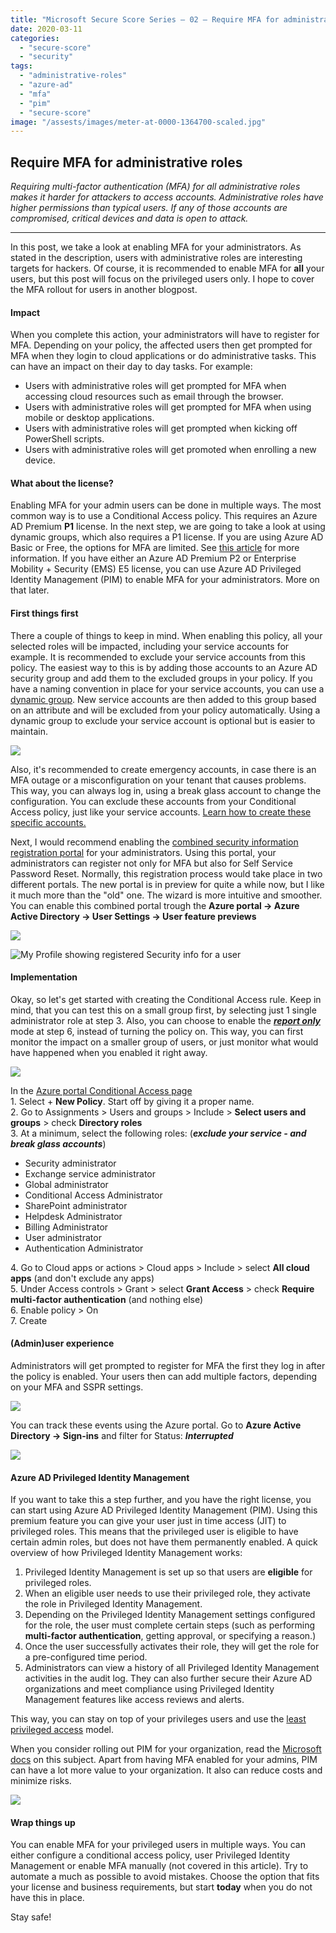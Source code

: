 ```yaml
---
title: "Microsoft Secure Score Series – 02 – Require MFA for administrative roles"
date: 2020-03-11
categories: 
  - "secure-score"
  - "security"
tags: 
  - "administrative-roles"
  - "azure-ad"
  - "mfa"
  - "pim"
  - "secure-score"
image: "/assests/images/meter-at-0000-1364700-scaled.jpg"
---
```


## Require MFA for administrative roles

_Requiring multi-factor authentication (MFA) for all administrative roles makes it harder for attackers to access accounts. Administrative roles have higher permissions than typical users. If any of those accounts are compromised, critical devices and data is open to attack._

* * *

In this post, we take a look at enabling MFA for your administrators. As stated in the description, users with administrative roles are interesting targets for hackers. Of course, it is recommended to enable MFA for **all** your users, but this post will focus on the privileged users only. I hope to cover the MFA rollout for users in another blogpost.

#### Impact

When you complete this action, your administrators will have to register for MFA. Depending on your policy, the affected users then get prompted for MFA when they login to cloud applications or do administrative tasks. This can have an impact on their day to day tasks. For example:

- Users with administrative roles will get prompted for MFA when accessing cloud resources such as email through the browser.
- Users with administrative roles will get prompted for MFA when using mobile or desktop applications.
- Users with administrative roles will get prompted when kicking off PowerShell scripts.
- Users with administrative roles will get promoted when enrolling a new device.

#### What about the license?

Enabling MFA for your admin users can be done in multiple ways. The most common way is to use a Conditional Access policy. This requires an Azure AD Premium **P1** license. In the next step, we are going to take a look at using dynamic groups, which also requires a P1 license. If you are using Azure AD Basic or Free, the options for MFA are limited. See [this article](https://docs.microsoft.com/en-us/azure/active-directory/authentication/concept-mfa-licensing) for more information. If you have either an Azure AD Premium P2 or Enterprise Mobility + Security (EMS) E5 license, you can use Azure AD Privileged Identity Management (PIM) to enable MFA for your administrators. More on that later.

#### First things first

There a couple of things to keep in mind. When enabling this policy, all your selected roles will be impacted, including your service accounts for example. It is recommended to exclude your service accounts from this policy. The easiest way to this is by adding those accounts to an Azure AD security group and add them to the excluded groups in your policy. If you have a naming convention in place for your service accounts, you can use a [dynamic group](https://docs.microsoft.com/en-us/azure/active-directory/users-groups-roles/groups-dynamic-membership). New service accounts are then added to this group based on an attribute and will be excluded from your policy automatically. Using a dynamic group to exclude your service account is optional but is easier to maintain.

![](/assets/images/image-6.png)

Also, it's recommended to create emergency accounts, in case there is an MFA outage or a misconfiguration on your tenant that causes problems. This way, you can always log in, using a break glass account to change the configuration. You can exclude these accounts from your Conditional Access policy, just like your service accounts. [Learn how to create these specific accounts.](https://docs.microsoft.com/en-us/azure/active-directory/users-groups-roles/directory-emergency-access)

Next, I would recommend enabling the [combined security information registration portal](https://docs.microsoft.com/en-us/azure/active-directory/authentication/concept-registration-mfa-sspr-combined) for your administrators. Using this portal, your administrators can register not only for MFA but also for Self Service Password Reset. Normally, this registration process would take place in two different portals. The new portal is in preview for quite a while now, but I like it much more than the "old" one. The wizard is more intuitive and smoother. You can enable this combined portal trough the **Azure portal -> Azure Active Directory -> User Settings -> User feature previews**

![](/assets/images/image-12.png)

![My Profile showing registered Security info for a user](/assets/images/combined-security-info-defualts-registered.png)

#### Implementation

Okay, so let's get started with creating the Conditional Access rule. Keep in mind, that you can test this on a small group first, by selecting just 1 single administrator role at step 3. Also, you can choose to enable the **_[report only](https://docs.microsoft.com/en-us/azure/active-directory/conditional-access/concept-conditional-access-report-only)_** mode at step 6, instead of turning the policy on. This way, you can first monitor the impact on a smaller group of users, or just monitor what would have happened when you enabled it right away.

![](/assets/images/msedge_Znjc0gtoQx-1008x1024.png)

In the [Azure portal Conditional Access page](https://go.microsoft.com/fwlink/?linkid=2095010)  
1\. Select + **New Policy**. Start off by giving it a proper name.  
2\. Go to Assignments > Users and groups > Include > **Select users and groups** > check **Directory roles**  
3\. At a minimum, select the following roles: (**_exclude your service - and break glass accounts_**)

- Security administrator
- Exchange service administrator
- Global administrator
- Conditional Access Administrator
- SharePoint administrator
- Helpdesk Administrator
- Billing Administrator
- User administrator
- Authentication Administrator

4\. Go to Cloud apps or actions > Cloud apps > Include > select **All cloud apps** (and don't exclude any apps)  
5\. Under Access controls > Grant > select **Grant Access** > check **Require multi-factor authentication** (and nothing else)  
6\. Enable policy > On  
7\. Create

#### (Admin)user experience

Administrators will get prompted to register for MFA the first they log in after the policy is enabled. Your users then can add multiple factors, depending on your MFA and SSPR settings.

![](/assets/images/image-8.png)

You can track these events using the Azure portal. Go to **Azure Active Directory -> Sign-ins** and filter for Status: **_Interrupted_**

![](/assets/images/image-10.png)

#### Azure AD Privileged Identity Management

If you want to take this a step further, and you have the right license, you can start using Azure AD Privileged Identity Management (PIM). Using this premium feature you can give your user just in time access (JIT) to privileged roles. This means that the privileged user is eligible to have certain admin roles, but does not have them permanently enabled. A quick overview of how Privileged Identity Management works:

1. Privileged Identity Management is set up so that users are **eligible** for privileged roles.
2. When an eligible user needs to use their privileged role, they activate the role in Privileged Identity Management.
3. Depending on the Privileged Identity Management settings configured for the role, the user must complete certain steps (such as performing **multi-factor authentication**, getting approval, or specifying a reason.)
4. Once the user successfully activates their role, they will get the role for a pre-configured time period.
5. Administrators can view a history of all Privileged Identity Management activities in the audit log. They can also further secure their Azure AD organizations and meet compliance using Privileged Identity Management features like access reviews and alerts.

This way, you can stay on top of your privileges users and use the [least privileged access](https://docs.microsoft.com/en-us/windows-server/identity/ad-ds/plan/security-best-practices/implementing-least-privilege-administrative-models) model.

When you consider rolling out PIM for your organization, read the [Microsoft docs](https://docs.microsoft.com/en-us/azure/active-directory/privileged-identity-management/pim-configure) on this subject. Apart from having MFA enabled for your admins, PIM can have a lot more value to your organization. It also can reduce costs and minimize risks.

![](/assets/images/image-11.png)

#### Wrap things up

You can enable MFA for your privileged users in multiple ways. You can either configure a conditional access policy, user Privileged Identity Management or enable MFA manually (not covered in this article). Try to automate a much as possible to avoid mistakes. Choose the option that fits your license and business requirements, but start **today** when you do not have this in place.

Stay safe!
